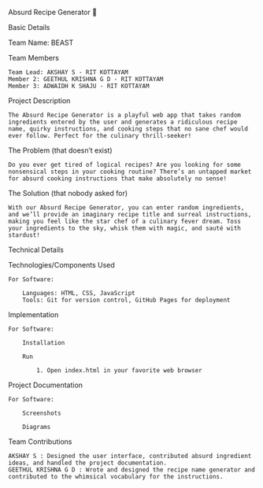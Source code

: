 Absurd Recipe Generator 🍲

Basic Details

Team Name: BEAST

Team Members

    Team Lead: AKSHAY S - RIT KOTTAYAM
    Member 2: GEETHUL KRISHNA G D - RIT KOTTAYAM
    Member 3: ADWAIDH K SHAJU - RIT KOTTAYAM

Project Description

    The Absurd Recipe Generator is a playful web app that takes random ingredients entered by the user and generates a ridiculous recipe name, quirky instructions, and cooking steps that no sane chef would ever follow. Perfect for the culinary thrill-seeker!

The Problem (that doesn’t exist)

    Do you ever get tired of logical recipes? Are you looking for some nonsensical steps in your cooking routine? There’s an untapped market for absurd cooking instructions that make absolutely no sense!

The Solution (that nobody asked for)
    
    With our Absurd Recipe Generator, you can enter random ingredients, and we’ll provide an imaginary recipe title and surreal instructions, making you feel like the star chef of a culinary fever dream. Toss your ingredients to the sky, whisk them with magic, and sauté with stardust!

Technical Details

Technologies/Components Used

    For Software:

        Languages: HTML, CSS, JavaScript
        Tools: Git for version control, GitHub Pages for deployment

Implementation

    For Software:

        Installation

        Run

            1. Open index.html in your favorite web browser

Project Documentation

    For Software:

        Screenshots

        Diagrams

Team Contributions

    AKSHAY S : Designed the user interface, contributed absurd ingredient ideas, and handled the project documentation. 
    GEETHUL KRISHNA G D : Wrote and designed the recipe name generator and contributed to the whimsical vocabulary for the instructions. 